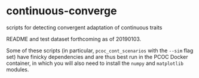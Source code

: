 # continuous-converge
scripts for detecting convergent adaptation of continuous traits

README and test dataset forthcoming as of 20190103.

Some of these scripts (in particular, `pcoc_cont_scenarios` with the `--sim` flag
set) have finicky dependencies and are thus best run in the PCOC Docker container,
in which you will also need to install the `numpy` and `matplotlib` modules.